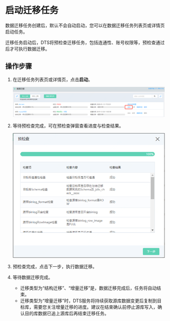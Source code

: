 # 启动迁移任务

数据迁移任务创建后，默认不会自动启动，您可以在数据迁移任务列表页或详情页启动任务。

迁移任务启动后，DTS将预检查迁移任务，包括连通性、账号权限等，预检查通过后才可执行数据迁移。

## 操作步骤

1. 在迁移任务列表页或详情页，点击**启动**。

   ![image-20200113175505316](../../../../../image/Data-Transmission-Service/dts-009.png)

2. 等待预检查完成，可在预检查弹窗查看进度与检查结果。

   ![image-20200113180223366](../../../../../image/Data-Transmission-Service/dts-012.png)

3. 预检查完成，点击下一步，执行数据迁移。

4. 等待数据迁移完成。

   - 迁移类型为“结构迁移”、“增量迁移”是，数据迁移完成后，任务将自动结束。
   - 迁移类型为“增量迁移”时，DTS服务将持续获取源库数据变更后复制到目标库，需要您关注增量迁移的进度。建议在结束确认前停止源库写入，确认目的库数据已追上源库后再结束迁移任务。
